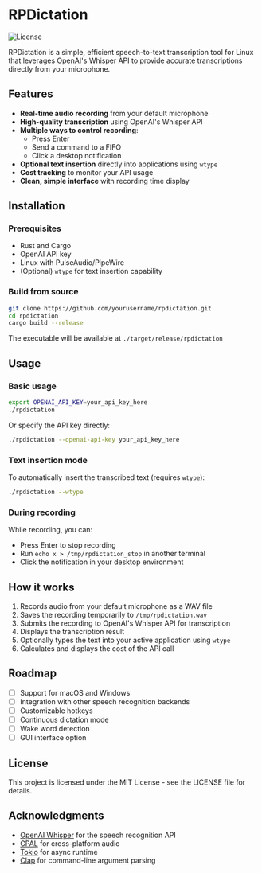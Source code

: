 # RPDictation

![License](https://img.shields.io/badge/license-MIT-blue.svg)

RPDictation is a simple, efficient speech-to-text transcription tool for Linux that leverages OpenAI's Whisper API to provide accurate transcriptions directly from your microphone.

## Features

- **Real-time audio recording** from your default microphone
- **High-quality transcription** using OpenAI's Whisper API
- **Multiple ways to control recording**:
  - Press Enter
  - Send a command to a FIFO
  - Click a desktop notification
- **Optional text insertion** directly into applications using `wtype`
- **Cost tracking** to monitor your API usage
- **Clean, simple interface** with recording time display

## Installation

### Prerequisites

- Rust and Cargo
- OpenAI API key
- Linux with PulseAudio/PipeWire
- (Optional) `wtype` for text insertion capability

### Build from source

```bash
git clone https://github.com/yourusername/rpdictation.git
cd rpdictation
cargo build --release
```

The executable will be available at `./target/release/rpdictation`

## Usage

### Basic usage

```bash
export OPENAI_API_KEY=your_api_key_here
./rpdictation
```

Or specify the API key directly:

```bash
./rpdictation --openai-api-key your_api_key_here
```

### Text insertion mode

To automatically insert the transcribed text (requires `wtype`):

```bash
./rpdictation --wtype
```

### During recording

While recording, you can:
- Press Enter to stop recording
- Run `echo x > /tmp/rpdictation_stop` in another terminal
- Click the notification in your desktop environment

## How it works

1. Records audio from your default microphone as a WAV file
2. Saves the recording temporarily to `/tmp/rpdictation.wav`
3. Submits the recording to OpenAI's Whisper API for transcription
4. Displays the transcription result
5. Optionally types the text into your active application using `wtype`
6. Calculates and displays the cost of the API call

## Roadmap

- [ ] Support for macOS and Windows
- [ ] Integration with other speech recognition backends
- [ ] Customizable hotkeys
- [ ] Continuous dictation mode
- [ ] Wake word detection
- [ ] GUI interface option

## License

This project is licensed under the MIT License - see the LICENSE file for details.

## Acknowledgments

- [OpenAI Whisper](https://openai.com/research/whisper) for the speech recognition API
- [CPAL](https://github.com/RustAudio/cpal) for cross-platform audio
- [Tokio](https://tokio.rs/) for async runtime
- [Clap](https://github.com/clap-rs/clap) for command-line argument parsing

